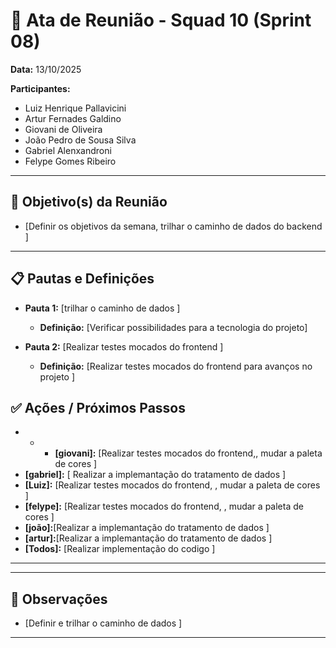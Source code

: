# 📌 Ata de Reunião - Squad 10 (Sprint 08)

**Data:** 13/10/2025

**Participantes:**  
- Luiz Henrique Pallavicini
- Artur Fernades Galdino
- Giovani de Oliveira
- João Pedro de Sousa Silva
- Gabriel Alenxandroni
- Felype Gomes Ribeiro

---

## 🎯 Objetivo(s) da Reunião
- [Definir os objetivos da semana, trilhar o caminho de dados do backend ]

---

## 📋 Pautas e Definições  

- **Pauta 1:** [trilhar o caminho de dados ]  
  - **Definição:** [Verificar possibilidades para a tecnologia do projeto]  

- **Pauta 2:** [Realizar testes mocados do frontend ]  
  - **Definição:** [Realizar testes mocados do frontend  para avanços no projeto ]  


## ✅ Ações / Próximos Passos  

- - - **[giovani]:** [Realizar testes mocados do frontend,, mudar a paleta de cores ]  
- **[gabriel]:** [ Realizar a implemantação do  tratamento de dados    ]
- **[Luiz]:** [Realizar testes mocados do frontend, , mudar a paleta de cores ]  
- **[felype]:** [Realizar testes mocados do frontend, , mudar a paleta de cores ]  
- **[joão]:**[Realizar a implemantação do  tratamento de dados  ]
- **[artur]:**[Realizar a  implemantação do  tratamento de dados  ]
- **[Todos]:** [Realizar implementação do codigo ]  

---

---

## 📝 Observações
- [Definir e trilhar o caminho de dados ]  

---